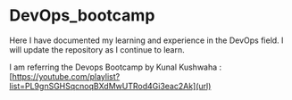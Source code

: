 # DevOps_bootcamp
Here I have documented my learning and experience in the DevOps field.
I will update the repository as I continue to learn.

I am referring the Devops Bootcamp by Kunal Kushwaha : [https://youtube.com/playlist?list=PL9gnSGHSqcnoqBXdMwUTRod4Gi3eac2Ak](url)
